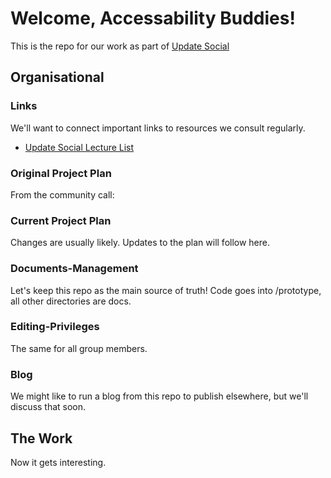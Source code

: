 # Welcome, Accessability Buddies!

This is the repo for our work as part of [Update Social](https://updatesocial.org/)

## Organisational

### Links

We'll want to connect important links to resources we consult regularly.

* [Update Social Lecture List](https://www.jku.at/lit-open-innovation-center/open-innovation-in-science/lehre-und-weiterbildung/updatesocial/)

### Original Project Plan

From the community call:

### Current Project Plan

Changes are usually likely. Updates to the plan will follow here.

### Documents-Management

Let's keep this repo as the main source of truth! Code goes into /prototype, all other directories are docs.

### Editing-Privileges

The same for all group members.

### Blog

We might like to run a blog from this repo to publish elsewhere, but we'll discuss that soon.

## The Work

Now it gets interesting.
